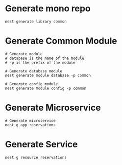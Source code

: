 # Generate mono repo
```shell
nest generate library common
```

# Generate Common Module
```shell
# Generate module
# database is the name of the module
# -p is the prefix of the module

# Generate database module
nest generate module database -p common

# Generate config module
nest generate module config -p common
```
# Generate Microservice
```shell
# Generate microservice
nest g app reservations
```

# Generate Service
```shell
nest g resource reservations
```
